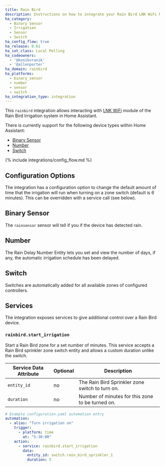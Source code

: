 ```yaml
---
title: Rain Bird
description: Instructions on how to integrate your Rain Bird LNK WiFi Module within Home Assistant.
ha_category:
  - Binary Sensor
  - Irrigation
  - Sensor
  - Switch
ha_config_flow: true
ha_release: 0.61
ha_iot_class: Local Polling
ha_codeowners:
  - '@konikvranik'
  - '@allenporter'
ha_domain: rainbird
ha_platforms:
  - binary_sensor
  - number
  - sensor
  - switch
ha_integration_type: integration
---
```


This `rainbird` integration allows interacting with [LNK WiFi](https://www.rainbird.com/products/lnk-wifi-module) module of the Rain Bird Irrigation system in Home Assistant.

There is currently support for the following device types within Home Assistant:

- [Binary Sensor](#binary-sensor)
- [Number](#number)
- [Switch](#switch)

{% include integrations/config_flow.md %}

## Configuration Options

The integration has a configuration option to change the default amount of time that the irrigation
will run when turning on a zone switch (default is 6 minutes). This can be overridden with a service call (see below).

## Binary Sensor

The `rainsensor` sensor will tell if you if the device has detected rain.

## Number

The Rain Delay Number Entity lets you set and view  the number of days, if any, the automatic irrigation schedule has been delayed.

## Switch

Switches are automatically added for all available zones of configured controllers.

## Services

The integration exposes services to give additional control over a Rain Bird device.

### `rainbird.start_irrigation`

Start a Rain Bird zone for a set number of minutes. This service accepts a Rain Bird sprinkler
zone switch entity and allows a custom duration unlike the switch.

| Service Data Attribute | Optional | Description                                           |
| ---------------------- | -------- | ----------------------------------------------------- |
| `entity_id`            | no       | The Rain Bird Sprinkler zone switch to turn on.       |
| `duration`             | no       | Number of minutes for this zone to be turned on.      |


```yaml
# Example configuration.yaml automation entry
automation:
  - alias: "Turn irrigation on"
    trigger:
      - platform: time
        at: "5:30:00"
    action:
      - service: rainbird.start_irrigation
        data:
          entity_id: switch.rain_bird_sprinkler_1
          duration: 5
```
